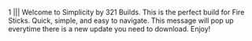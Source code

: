 1 
||| 
Welcome to Simplicity by 321 Builds.  This is the perfect build for Fire Sticks.  Quick, simple, and easy to navigate. 
This message will pop up everytime there is a new update you need to download.  Enjoy!
